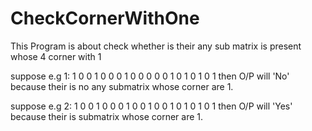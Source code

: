 # CheckCornerWithOne
This Program is about check whether is their any sub matrix is present whose 4 corner with 1

suppose e.g 1:
1 0 0 1 0
0 0 1 0 0
0 0 0 1 0
1 0 1 0 1
then O/P will 'No' because their is no any submatrix whose corner are 1.

suppose e.g 2:
1 0 0 1 0
0 0 1 0 0
1 0 0 1 0
1 0 1 0 1
then O/P will 'Yes' because their is submatrix whose corner are 1.
